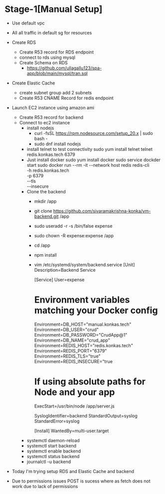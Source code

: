 # Stage-1[Manual Setup]
- Use default vpc
- All all traffic in default sg for resources
- Create RDS
  - Create R53 record for RDS endpoint
  - connect to rds using mysql
  - Create Schema on RDS
    - https://github.com/ullagallu123/spa-app/blob/main/mysql/tran.sql
- Create Elastic Cache
  - create subnet group
    add 2 subnets
  - Create R53 CNAME Record for redis endpoint  
- Launch EC2 instance using amazon ami
  - Create R53 record for backend
  - Connect to ec2 instance
    - install nodejs
      - curl -fsSL https://rpm.nodesource.com/setup_20.x | sudo bash -
      - sudo dnf install nodejs
    - install telnet to test connectivity
      sudo yum install telnet
      telnet redis.konkas.tech 6379
    - Just install docker
      sudo yum install docker
      sudo service dockder start
      sudo docker run --rm -it --network host redis redis-cli \
        -h redis.konkas.tech \
        -p 6379 \
        --tls \
        --insecure
    - Clone the backend
      - mkdir /app
      - git clone https://github.com/sivaramakrishna-konka/vm-backend.git /app
      - sudo useradd -r -s /bin/false expense
      - sudo chown -R expense:expense /app
      - cd /app
      - npm install
      - vim /etc/systemd/system/backend.service
        [Unit]
        Description=Backend Service

        [Service]
        User=expense

        # Environment variables matching your Docker config
        Environment=DB_HOST="manual.konkas.tech"
        Environment=DB_USER="crud"
        Environment=DB_PASSWORD="CrudApp@1"
        Environment=DB_NAME="crud_app"
        Environment=REDIS_HOST="redis.konkas.tech"
        Environment=REDIS_PORT="6379"
        Environment=REDIS_TLS="true"
        Environment=REDIS_INSECURE="true

        # If using absolute paths for Node and your app
        ExecStart=/usr/bin/node /app/server.js

        SyslogIdentifier=backend
        StandardOutput=syslog
        StandardError=syslog

        [Install]
        WantedBy=multi-user.target
     - systemctl daemon-reload
     - systemctl start backend
     - systemctl enable backend
     - systemctl status backend
     - journalctl -u backend

- Today I'm trying setup RDS and Elastic Cache and backend
- Due to permissions issues POST is sucess where as fetch does not work due to lack of permissions
